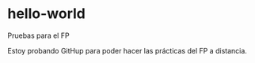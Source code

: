 # hello-world
Pruebas para el FP

Estoy probando GitHup para poder hacer las prácticas del FP a distancia.

